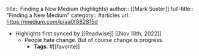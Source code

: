 title:: Finding a New Medium (highlights)
author:: [[Mark Suster]]
full-title:: "Finding a New Medium"
category:: #articles
url:: https://medium.com/p/aa0f882815d

- Highlights first synced by [[Readwise]] [[Nov 18th, 2022]]
	- People hate change. But of course change is progress.
		- **Tags**: #[[favorite]]
